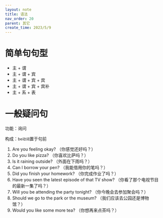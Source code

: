 ```yaml
---
layout: note
title: 语法
nav_order: 20
parent: 其它
create_time: 2023/5/9
---
```


# 简单句句型

- 主 + 谓
- 主 + 谓 + 宾
- 主 + 谓 + 宾 + 宾
- 主 + 谓 + 宾 + 宾补
- 主 + 系 + 表

# 一般疑问句

功能：询问

构成：`be动词`置于句前

1. Are you feeling okay? （你感觉还好吗？）
2. Do you like pizza? （你喜欢比萨吗？）
3. Is it raining outside? （外面在下雨吗？）
4. Can I borrow your pen? （我能借用你的笔吗？）
5. Did you finish your homework? （你完成作业了吗？）
6. Have you seen the latest episode of that TV show? （你看了那个电视节目的最新一集了吗？）
7. Will you be attending the party tonight? （你今晚会去参加聚会吗？）
8. Should we go to the park or the museum? （我们应该去公园还是博物馆？）
9. Would you like some more tea? （你想再来点茶吗？）
